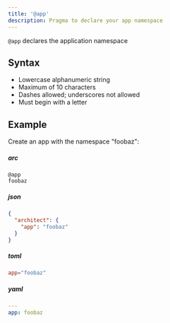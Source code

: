 ```yaml
---
title: '@app'
description: Pragma to declare your app namespace
---
```


`@app` declares the application namespace

## Syntax

- Lowercase alphanumeric string
- Maximum of 10 characters
- Dashes allowed; underscores not allowed
- Must begin with a letter

## Example

Create an app with the namespace "foobaz":

<h5>arc</h5>

```arc
@app
foobaz
```

<h5>json</h5>

```json
{
  "architect": {
    "app": "foobaz"
  }
}
```

<h5>toml</h5>

```toml
app="foobaz"
```

<h5>yaml</h5>

```yaml
---
app: foobaz
```
